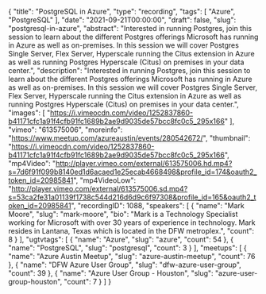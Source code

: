 {
  "title": "PostgreSQL in Azure",
  "type": "recording",
  "tags": [
    "Azure",
    "PostgreSQL"
  ],
  "date": "2021-09-21T00:00:00",
  "draft": false,
  "slug": "postgresql-in-azure",
  "abstract": "Interested in running Postgres, join this session to learn about the different Postgres offerings Microsoft has running in Azure as well as on-premises. In this session we will cover Postgres Single Server, Flex Server, Hyperscale running the Citus extension in Azure as well as running Postgres Hyperscale (Citus) on premises in your data center.",
  "description": "Interested in running Postgres, join this session to learn about the different Postgres offerings Microsoft has running in Azure as well as on-premises. In this session we will cover Postgres Single Server, Flex Server, Hyperscale running the Citus extension in Azure as well as running Postgres Hyperscale (Citus) on premises in your data center.",
  "images": [
    "https://i.vimeocdn.com/video/1252837860-b41171cfc1a91f4cfb91fc1689b2ae9d9035de57bcc8fc0c5_295x166"
  ],
  "vimeo": "613575006",
  "moreinfo": "https://www.meetup.com/azureaustin/events/280542672/",
  "thumbnail": "https://i.vimeocdn.com/video/1252837860-b41171cfc1a91f4cfb91fc1689b2ae9d9035de57bcc8fc0c5_295x166",
  "mp4Video": "http://player.vimeo.com/external/613575006.hd.mp4?s=7d6f91f099b8140ed1d6acaed1e25ecab4668498&profile_id=174&oauth2_token_id=20985841",
  "mp4VideoLow": "http://player.vimeo.com/external/613575006.sd.mp4?s=53ca2fe31a01139f1738c544d216d6d9c6f97308&profile_id=165&oauth2_token_id=20985841",
  "recordingID": 1088,
  "speakers": [
    {
      "name": "Mark Moore",
      "slug": "mark-moore",
      "bio": "Mark is a Technology Specialist working for Microsoft with over 30 years of experience in technology. Mark resides in Lantana, Texas which is located in the DFW metroplex.",
      "count": 8
    }
  ],
  "ugtvtags": [
    {
      "name": "Azure",
      "slug": "azure",
      "count": 54
    },
    {
      "name": "PostgreSQL",
      "slug": "postgresql",
      "count": 3
    }
  ],
  "meetups": [
    {
      "name": "Azure Austin Meetup",
      "slug": "azure-austin-meetup",
      "count": 76
    },
    {
      "name": "DFW Azure User Group",
      "slug": "dfw-azure-user-group",
      "count": 39
    },
    {
      "name": "Azure User Group - Houston",
      "slug": "azure-user-group-houston",
      "count": 7
    }
  ]
}